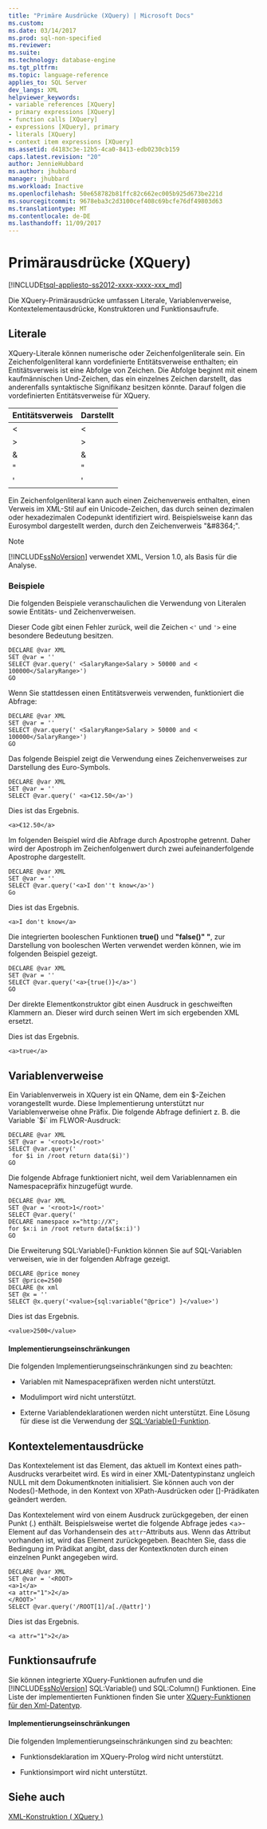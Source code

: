 ```yaml
---
title: "Primäre Ausdrücke (XQuery) | Microsoft Docs"
ms.custom: 
ms.date: 03/14/2017
ms.prod: sql-non-specified
ms.reviewer: 
ms.suite: 
ms.technology: database-engine
ms.tgt_pltfrm: 
ms.topic: language-reference
applies_to: SQL Server
dev_langs: XML
helpviewer_keywords:
- variable references [XQuery]
- primary expressions [XQuery]
- function calls [XQuery]
- expressions [XQuery], primary
- literals [XQuery]
- context item expressions [XQuery]
ms.assetid: d4183c3e-12b5-4ca0-8413-edb0230cb159
caps.latest.revision: "20"
author: JennieHubbard
ms.author: jhubbard
manager: jhubbard
ms.workload: Inactive
ms.openlocfilehash: 50e658782b81ffc82c662ec005b925d673be221d
ms.sourcegitcommit: 9678eba3c2d3100cef408c69bcfe76df49803d63
ms.translationtype: MT
ms.contentlocale: de-DE
ms.lasthandoff: 11/09/2017
---
```

# <a name="primary-expressions-xquery"></a>Primärausdrücke (XQuery)
[!INCLUDE[tsql-appliesto-ss2012-xxxx-xxxx-xxx_md](../includes/tsql-appliesto-ss2012-xxxx-xxxx-xxx-md.md)]

  Die XQuery-Primärausdrücke umfassen Literale, Variablenverweise, Kontextelementausdrücke, Konstruktoren und Funktionsaufrufe.  
  
## <a name="literals"></a>Literale  
 XQuery-Literale können numerische oder Zeichenfolgenliterale sein. Ein Zeichenfolgenliteral kann vordefinierte Entitätsverweise enthalten; ein Entitätsverweis ist eine Abfolge von Zeichen. Die Abfolge beginnt mit einem kaufmännischen Und-Zeichen, das ein einzelnes Zeichen darstellt, das anderenfalls syntaktische Signifikanz besitzen könnte. Darauf folgen die vordefinierten Entitätsverweise für XQuery.  
  
|Entitätsverweis|Darstellt|  
|----------------------|----------------|  
|&lt;|\<|  
|&gt;|>|  
|&amp;|&|  
|&quot;|"|  
|&apos;|'|  
  
 Ein Zeichenfolgenliteral kann auch einen Zeichenverweis enthalten, einen Verweis im XML-Stil auf ein Unicode-Zeichen, das durch seinen dezimalen oder hexadezimalen Codepunkt identifiziert wird. Beispielsweise kann das Eurosymbol dargestellt werden, durch den Zeichenverweis "&\#8364;".  
  
> [!NOTE]  
>  [!INCLUDE[ssNoVersion](../includes/ssnoversion-md.md)] verwendet XML, Version 1.0, als Basis für die Analyse.  
  
### <a name="examples"></a>Beispiele  
 Die folgenden Beispiele veranschaulichen die Verwendung von Literalen sowie Entitäts- und Zeichenverweisen.  
  
 Dieser Code gibt einen Fehler zurück, weil die Zeichen `<'` und `'>` eine besondere Bedeutung besitzen.  
  
```  
DECLARE @var XML  
SET @var = ''  
SELECT @var.query(' <SalaryRange>Salary > 50000 and < 100000</SalaryRange>')  
GO  
```  
  
 Wenn Sie stattdessen einen Entitätsverweis verwenden, funktioniert die Abfrage:  
  
```  
DECLARE @var XML  
SET @var = ''  
SELECT @var.query(' <SalaryRange>Salary > 50000 and < 100000</SalaryRange>')  
GO  
```  
  
 Das folgende Beispiel zeigt die Verwendung eines Zeichenverweises zur Darstellung des Euro-Symbols.  
  
```  
DECLARE @var XML  
SET @var = ''  
SELECT @var.query(' <a>€12.50</a>')  
```  
  
 Dies ist das Ergebnis.  
  
 `<a>€12.50</a>`  
  
 Im folgenden Beispiel wird die Abfrage durch Apostrophe getrennt. Daher wird der Apostroph im Zeichenfolgenwert durch zwei aufeinanderfolgende Apostrophe dargestellt.  
  
```  
DECLARE @var XML  
SET @var = ''  
SELECT @var.query('<a>I don''t know</a>')  
Go  
```  
  
 Dies ist das Ergebnis.  
  
 `<a>I don't know</a>`  
  
 Die integrierten booleschen Funktionen **true()** und **"false()" "**, zur Darstellung von booleschen Werten verwendet werden können, wie im folgenden Beispiel gezeigt.  
  
```  
DECLARE @var XML  
SET @var = ''  
SELECT @var.query('<a>{true()}</a>')  
GO  
```  
  
 Der direkte Elementkonstruktor gibt einen Ausdruck in geschweiften Klammern an. Dieser wird durch seinen Wert im sich ergebenden XML ersetzt.  
  
 Dies ist das Ergebnis.  
  
 `<a>true</a>`  
  
## <a name="variable-references"></a>Variablenverweise  
 Ein Variablenverweis in XQuery ist ein QName, dem ein $-Zeichen vorangestellt wurde. Diese Implementierung unterstützt nur Variablenverweise ohne Präfix. Die folgende Abfrage definiert z. B. die Variable `$i` im FLWOR-Ausdruck:  
  
```  
DECLARE @var XML  
SET @var = '<root>1</root>'  
SELECT @var.query('  
 for $i in /root return data($i)')  
GO  
```  
  
 Die folgende Abfrage funktioniert nicht, weil dem Variablennamen ein Namespacepräfix hinzugefügt wurde.  
  
```  
DECLARE @var XML  
SET @var = '<root>1</root>'  
SELECT @var.query('  
DECLARE namespace x="http://X";  
for $x:i in /root return data($x:i)')  
GO  
```  
  
 Die Erweiterung SQL:Variable()-Funktion können Sie auf SQL-Variablen verweisen, wie in der folgenden Abfrage gezeigt.  
  
```  
DECLARE @price money  
SET @price=2500  
DECLARE @x xml  
SET @x = ''  
SELECT @x.query('<value>{sql:variable("@price") }</value>')  
```  
  
 Dies ist das Ergebnis.  
  
 `<value>2500</value>`  
  
#### <a name="implementation-limitations"></a>Implementierungseinschränkungen  
 Die folgenden Implementierungseinschränkungen sind zu beachten:  
  
-   Variablen mit Namespacepräfixen werden nicht unterstützt.  
  
-   Modulimport wird nicht unterstützt.  
  
-   Externe Variablendeklarationen werden nicht unterstützt. Eine Lösung für diese ist die Verwendung der [SQL:Variable()-Funktion](../xquery/xquery-extension-functions-sql-variable.md).  
  
## <a name="context-item-expressions"></a>Kontextelementausdrücke  
 Das Kontextelement ist das Element, das aktuell im Kontext eines path-Ausdrucks verarbeitet wird. Es wird in einer XML-Datentypinstanz ungleich NULL mit dem Dokumentknoten initialisiert. Sie können auch von der Nodes()-Methode, in den Kontext von XPath-Ausdrücken oder []-Prädikaten geändert werden.  
  
 Das Kontextelement wird von einem Ausdruck zurückgegeben, der einen Punkt (.) enthält. Beispielsweise wertet die folgende Abfrage jedes <`a`>-Element auf das Vorhandensein des `attr`-Attributs aus. Wenn das Attribut vorhanden ist, wird das Element zurückgegeben. Beachten Sie, dass die Bedingung im Prädikat angibt, dass der Kontextknoten durch einen einzelnen Punkt angegeben wird.  
  
```  
DECLARE @var XML  
SET @var = '<ROOT>  
<a>1</a>  
<a attr="1">2</a>  
</ROOT>'  
SELECT @var.query('/ROOT[1]/a[./@attr]')  
```  
  
 Dies ist das Ergebnis.  
  
 `<a attr="1">2</a>`  
  
## <a name="function-calls"></a>Funktionsaufrufe  
 Sie können integrierte XQuery-Funktionen aufrufen und die [!INCLUDE[ssNoVersion](../includes/ssnoversion-md.md)] SQL:Variable() und SQL:Column() Funktionen. Eine Liste der implementierten Funktionen finden Sie unter [XQuery-Funktionen für den Xml-Datentyp](../xquery/xquery-functions-against-the-xml-data-type.md).  
  
#### <a name="implementation-limitations"></a>Implementierungseinschränkungen  
 Die folgenden Implementierungseinschränkungen sind zu beachten:  
  
-   Funktionsdeklaration im XQuery-Prolog wird nicht unterstützt.  
  
-   Funktionsimport wird nicht unterstützt.  
  
## <a name="see-also"></a>Siehe auch  
 [XML-Konstruktion &#40; XQuery &#41;](../xquery/xml-construction-xquery.md)  
  
  
